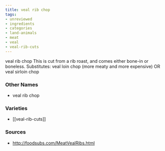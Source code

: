 ```yaml
---
title: veal rib chop
tags:
- unreviewed
- ingredients
- categories
- land-animals
- meat
- veal
- veal-rib-cuts
---
```

veal rib chop This is cut from a rib roast, and comes either bone-in or boneless. Substitutes: veal loin chop (more meaty and more expensive) OR veal sirloin chop

### Other Names

* veal rib chop

### Varieties

* [[veal-rib-cuts]]

### Sources
* http://foodsubs.com/MeatVealRibs.html
